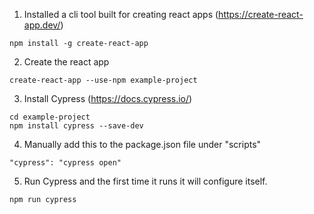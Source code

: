 1. Installed a cli tool built for creating react apps (https://create-react-app.dev/)

```
npm install -g create-react-app
```

2. Create the react app

```
create-react-app --use-npm example-project
```

3. Install Cypress (https://docs.cypress.io/)

```
cd example-project
npm install cypress --save-dev
```

4. Manually add this to the package.json file under "scripts"

```
"cypress": "cypress open"
```

5. Run Cypress and the first time it runs it will configure itself.

```
npm run cypress
```
